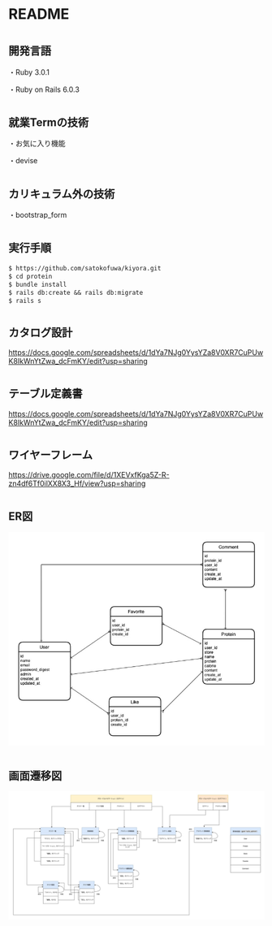 <h1>README</h1>

# <h2>開発言語</h2>

・Ruby 3.0.1

・Ruby on Rails 6.0.3

# <h2>就業Termの技術</h2>

・お気に入り機能

・devise

# <h2>カリキュラム外の技術</h2>

・bootstrap_form

# <h2>実行手順</h2>

    $ https://github.com/satokofuwa/kiyora.git
    $ cd protein
    $ bundle install
    $ rails db:create && rails db:migrate
    $ rails s

# <h2>カタログ設計</h2>

https://docs.google.com/spreadsheets/d/1dYa7NJg0YysYZa8V0XR7CuPUwK8IkWnYtZwa_dcFmKY/edit?usp=sharing

# <h2>テーブル定義書</h2>

https://docs.google.com/spreadsheets/d/1dYa7NJg0YysYZa8V0XR7CuPUwK8IkWnYtZwa_dcFmKY/edit?usp=sharing

# <h2>ワイヤーフレーム</h2>

https://drive.google.com/file/d/1XEVxfKga5Z-R-zn4df6Tf0ilXX8X3_Hf/view?usp=sharing

# <h2>ER図</h2>

<img src="0606.jpg">

# <h2>画面遷移図</h2>

<img src="06032.jpg">